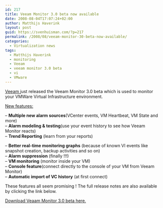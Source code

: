 ```yaml
---
id: 217
title: Veeam Monitor 3.0 beta now available
date: 2008-08-04T17:07:24+02:00
author: Matthijs Haverink
layout: post
guid: https://svenhuisman.com/?p=217
permalink: /2008/08/veeam-monitor-30-beta-now-available/
categories:
  - Virtualization news
tags:
  - Matthijs Haverink
  - monitoring
  - Veeam
  - veeam monitor 3.0 beta
  - vi
  - VMware
---
```

<a href="https://www.veeam.com" target="_blank">Veeam </a>just released the Veeam Monitor 3.0 beta which is used to monitor your VMWare Virtual Infrastructure environment.

<span style="text-decoration: underline;">New features:</span>

&#8211; **Multiple new alarm sources**(VCenter events, VM Heartbeat, VM State and more)  
&#8211; **Alarm modeling & testing**(use your event history to see how Veeam Monitor reacts)  
&#8211; **Trend Reporting** (learn from your reports)<!--more-->

  
&#8211; **Better real-time monitoring graphs** (because of known VI events like snapshot creation, backup activities and so on)  
&#8211; **Alarm suppression** (finally !!!)  
&#8211; **VM monitoring** (monitor inside your VM)  
&#8211; **Console feature**(connect directly to the console of your VM from Veeam Monitor)  
&#8211; **Automatic import of VC history** (at first connect)

These features all seem promising ! The full release notes are also available by clicking the link below.

<a href="https://www.veeam.com/mydownload.asp?id=33996" target="_blank">Download Veaam Monitor 3.0 beta here.</a>